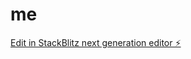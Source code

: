 # me

[Edit in StackBlitz next generation editor ⚡️](https://stackblitz.com/~/github.com/duminducool/me)